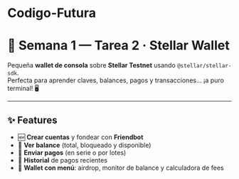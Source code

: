 # Codigo-Futura
# 🚀 Semana 1 — Tarea 2 · Stellar Wallet

Pequeña **wallet de consola** sobre **Stellar Testnet** usando `@stellar/stellar-sdk`.  
Perfecta para aprender claves, balances, pagos y transacciones… ¡a puro terminal! 🖥️

---

## ✨ Features

- 🆕 **Crear cuentas** y fondear con **Friendbot**
- 👀 **Ver balance** (total, bloqueado y disponible)
- 💸 **Enviar pagos** (en serie o por lotes)
- 🧾 **Historial** de pagos recientes
- 🧰 **Wallet con menú**: airdrop, monitor de balance y calculadora de fees
